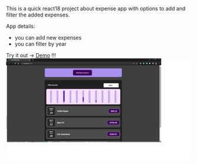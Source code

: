 This is a quick react18 project about expense app with options to add and filter the added expenses.

App details:
- you can add new expenses
- you can filter by year

Try it out -> [Demo](https://ddg-todo-react.web.app/) !!!
![link](https://github.com/MitkoDG/ddg-todo-react-app/blob/main/public/screenshot.jpg)

